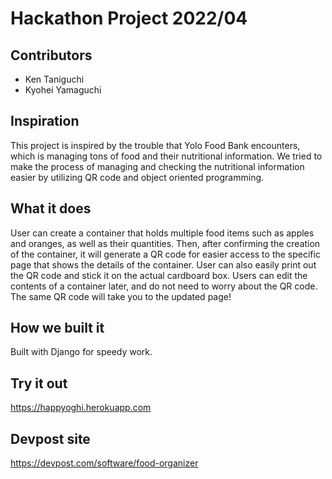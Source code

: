 # Hackathon Project 2022/04

## Contributors
- Ken Taniguchi
- Kyohei Yamaguchi

## Inspiration
This project is inspired by the trouble that Yolo Food Bank encounters, which is managing tons of food and their nutritional information. We tried to make the process of managing and checking the nutritional information easier by utilizing QR code and object oriented programming.

## What it does
User can create a container that holds multiple food items such as apples and oranges, as well as their quantities. Then, after confirming the creation of the container, it will generate a QR code for easier access to the specific page that shows the details of the container. User can also easily print out the QR code and stick it on the actual cardboard box. Users can edit the contents of a container later, and do not need to worry about the QR code. The same QR code will take you to the updated page!

## How we built it
Built with Django for speedy work.

## Try it out
https://happyoghi.herokuapp.com

## Devpost site
https://devpost.com/software/food-organizer
